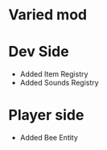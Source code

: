 # Varied mod

# Dev Side
* Added Item Registry
* Added Sounds Registry

# Player side
* Added Bee Entity
